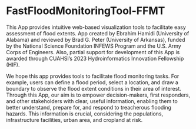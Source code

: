 # FastFloodMonitoringTool-FFMT
This App provides intuitive web-based visualization tools to facilitate easy assessment of flood extents.
App created by Ebrahim Hamidi (University of Alabama) and reviewed by Brad G. Peter (University of Arkansas), funded by the National Science Foundation INFEWS Program and the U.S. Army Corps of Engineers. Also, partial support for development of this App is awarded through CUAHSI’s 2023 Hydroinformatics Innovation Fellowship (HIF).

We hope this app provides tools to facilitate flood monitoring tasks. For example, users can define a flood period, select a location, and draw a boundary to observe the flood extent conditions in their area of interest.
Through this App, our aim is to empower decision-makers, first responders, and other stakeholders with clear, useful information, enabling them to better understand, prepare for, and respond to treacherous flooding hazards. This information is crucial, considering the populations, infrastructure facilities, urban area, and cropland at risk.
